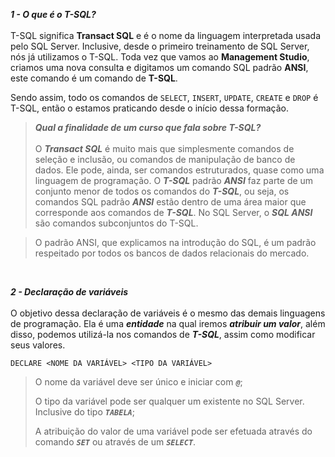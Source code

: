 ***1 - O que é o T-SQL?***
<br><br>
T-SQL significa **Transact SQL** e é o nome da linguagem interpretada usada pelo SQL Server. Inclusive, desde o primeiro treinamento de SQL Server, nós já utilizamos o 
T-SQL. Toda vez que vamos ao **Management Studio**, criamos uma nova consulta e digitamos um comando SQL padrão **ANSI**, este comando é um comando de **T-SQL**.

Sendo assim, todo os comandos de `SELECT`, `INSERT`, `UPDATE`, `CREATE` e `DROP` é T-SQL, então o estamos praticando desde o início dessa formação.

> ***Qual a finalidade de um curso que fala sobre T-SQL?***
> <br>
> <br>
>O ***Transact SQL*** é muito mais que simplesmente comandos de seleção e inclusão, ou comandos de manipulação de banco de dados. Ele pode, ainda, ser comandos estruturados,
>quase como uma linguagem de programação.
O ***T-SQL*** padrão ***ANSI*** faz parte de um conjunto menor de todos os comandos do ***T-SQL***, ou seja, os comandos SQL padrão
>***ANSI*** estão dentro de uma área maior que corresponde aos comandos de ***T-SQL***. No SQL Server, o ***SQL ANSI*** são comandos subconjuntos do T-SQL.

>O padrão ANSI, que explicamos na introdução do SQL, é um padrão respeitado por todos os bancos de dados relacionais do mercado.

<br>

***2 - Declaração de variáveis***
<br><br>
O objetivo dessa declaração de variáveis é o mesmo das demais linguagens de programação. Ela é uma ***entidade*** na qual iremos ***atribuir um valor***, além disso, podemos utilizá-la nos comandos de ***T-SQL***, assim como modificar seus valores.

`DECLARE <NOME DA VARIÁVEL> <TIPO DA VARIÁVEL>`

> O nome da variável deve ser único e iniciar com ***`@`***;
>
> O tipo da variável pode ser qualquer um existente no SQL Server. Inclusive do tipo ***`TABELA`***;
>
> A atribuição do valor de uma variável pode ser efetuada através do comando ***`SET`*** ou através de um ***`SELECT`***.
